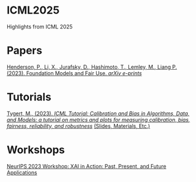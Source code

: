 # ICML2025
Highlights from ICML 2025

# Papers

[Henderson, P., Li, X., Jurafsky, D., Hashimoto, T., Lemley, M., Liang P. (2023). Foundation Models and Fair Use. *arXiv e-prints*](https://arxiv.org/pdf/2303.15715.pdf)


# Tutorials

[Tygert,  M., (2023). *ICML Tutorial: Calibration and Bias in Algorithms, Data, and Models: a tutorial on metrics and plots for measuring calibration, bias, fairness, reliability, and robustness*]([https://icml.cc/virtual/2023/tutorial/21551](https://icml.cc/virtual/2025/40003)) [(Slides, Materials, Etc.)]((https://zenodo.org/records/15253140))


# Workshops

[NeurIPS 2023 Workshop: XAI in Action: Past, Present, and Future Applications](https://neurips.cc/virtual/2023/workshop/66529)

